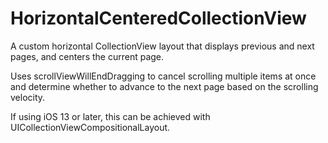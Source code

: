 # HorizontalCenteredCollectionView
A custom horizontal CollectionView layout that displays previous and next pages, and centers the current page.

Uses scrollViewWillEndDragging to cancel scrolling multiple items at once and determine whether to advance to the next page based on the scrolling velocity.

If using iOS 13 or later, this can be achieved with UICollectionViewCompositionalLayout.
